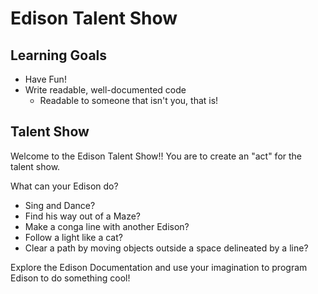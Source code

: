 # Edison Talent Show

## Learning Goals
- Have Fun!
- Write readable, well-documented code
  - Readable to someone that isn't you, that is!

## Talent Show
Welcome to the Edison Talent Show!! You are to create an "act" for the talent show.

What can your Edison do?
- Sing and Dance?
- Find his way out of a Maze?
- Make a conga line with another Edison?
- Follow a light like a cat?
- Clear a path by moving objects outside a space delineated by a line?

Explore the Edison Documentation and use your imagination to program Edison to do something cool!
